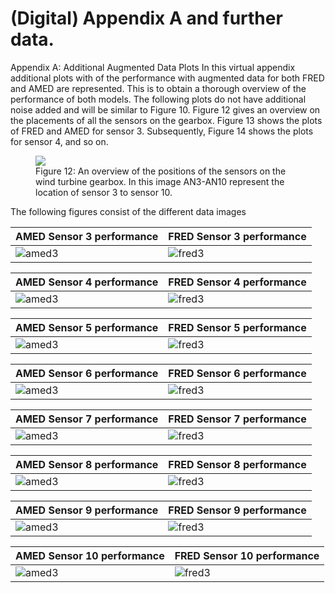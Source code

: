 # (Digital) Appendix A and further data.
Appendix A: Additional Augmented Data Plots
In this virtual appendix additional plots with of the performance with augmented data for both FRED and AMED are
represented. This is to obtain a thorough overview of the performance of both models. The following plots do
not have additional noise added and will be similar to Figure 10. Figure 12 gives an overview on the placements
of all the sensors on the gearbox. Figure 13 shows the plots of FRED and AMED for sensor 3. Subsequently,
Figure 14 shows the plots for sensor 4, and so on.
<figure>
  <img src="Sensor_Positions.png"/>
  <figcaption>Figure 12: An overview of the positions of the sensors on the wind turbine gearbox. In this image AN3-AN10
represent the location of sensor 3 to sensor 10. </figcaption>
</figure>

The following figures consist of the different data images

AMED Sensor 3 performance | FRED Sensor 3 performance
--- | ---
![amed3](AMED_test_sensor_3_ZER0_noise.png) | ![fred3](FRED_30_test_sensor_3_ZER0_noise.png)

AMED Sensor 4 performance | FRED Sensor 4 performance
--- | ---
![amed3](AMED_test_sensor_4_ZER0_noise.png) | ![fred3](FRED_30_test_sensor_4_ZER0_noise.png)

AMED Sensor 5 performance | FRED Sensor 5 performance
--- | ---
![amed3](AMED_test_sensor_5_ZER0_noise.png) | ![fred3](FRED_30_test_sensor_5_ZER0_noise.png)

AMED Sensor 6 performance | FRED Sensor 6 performance
--- | ---
![amed3](AMED_test_sensor_6_ZER0_noise.png) | ![fred3](FRED_30_test_sensor_6_ZER0_noise.png)

AMED Sensor 7 performance | FRED Sensor 7 performance
--- | ---
![amed3](AMED_test_sensor_7_ZER0_noise.png) | ![fred3](FRED_30_test_sensor_7_ZER0_noise.png)

AMED Sensor 8 performance | FRED Sensor 8 performance
--- | ---
![amed3](AMED_test_sensor_8_ZER0_noise.png) | ![fred3](FRED_30_test_sensor_8_ZER0_noise.png)

AMED Sensor 9 performance | FRED Sensor 9 performance
--- | ---
![amed3](AMED_test_sensor_9_ZER0_noise.png) | ![fred3](FRED_30_test_sensor_9_ZER0_noise.png)

AMED Sensor 10 performance | FRED Sensor 10 performance
--- | ---
![amed3](AMED_test_sensor_10_ZER0_noise.png) | ![fred3](FRED_30_test_sensor_10_ZER0_noise.png)
